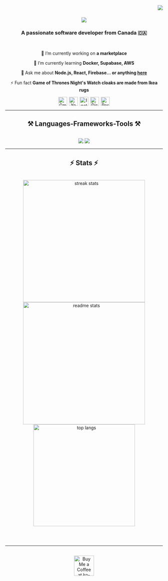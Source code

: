 <img align="right" src="https://visitor-badge.laobi.icu/badge?page_id=Chronosduck.Chronosduck" />

<h1 align="center">
    <img src="https://readme-typing-svg.herokuapp.com/?font=Righteous&size=35&center=true&vCenter=true&width=500&height=70&duration=4000&lines=Hello+Folks!+👋;+I'm+RondoPuffin!;" />
</h1>

<h3 align="center">A passionate software developer from Canada 🇨🇦</h3>

<br/>

<div align="center">
 
 🔭 I’m currently working on **a marketplace**
 
 🌱 I’m currently learning **Docker, Supabase, AWS**

💬 Ask me about **Node.js, React, Firebase... or anything [here](https://github.com/salesp07/salesp07/issues)**

⚡ Fun fact **Game of Thrones Night's Watch cloaks are made from Ikea rugs**

 </div>
 
<div align="center" style="display:flex; gap:6px; justify-content:center; flex-wrap:wrap;">
  <!-- Gmail -->
  <a href="mailto:dachronosduck@gmail.com">
    <img 
      src="https://img.shields.io/badge/Gmail-333333?style=for-the-badge&logo=gmail&logoColor=red" 
      alt="Gmail" 
      height="28"
    />
  </a>

  <!-- YouTube -->
  <a href="YOUR_YOUTUBE_LINK_HERE">
    <img 
      src="https://img.shields.io/static/v1?message=YouTube&logo=youtube&label=&color=FF0000&logoColor=white&style=for-the-badge" 
      alt="YouTube" 
      height="28"
    />
  </a>

  <!-- Instagram -->
  <a href="YOUR_INSTAGRAM_LINK_HERE">
    <img 
      src="https://img.shields.io/static/v1?message=Instagram&logo=instagram&label=&color=E4405F&logoColor=white&style=for-the-badge" 
      alt="Instagram" 
      height="28"
    />
  </a>

  <!-- Discord -->
  <a href="YOUR_DISCORD_INVITE_LINK_HERE">
    <img 
      src="https://img.shields.io/static/v1?message=Discord&logo=discord&label=&color=7289DA&logoColor=white&style=for-the-badge" 
      alt="Discord" 
      height="28"
    />
  </a>

  <!-- Portfolio -->
  <a href="https://salesp07.github.io" target="_blank">
    <img 
      src="https://img.shields.io/badge/Portfolio-FF5722?style=for-the-badge&logo=todoist&logoColor=white" 
      alt="Portfolio"
      height="28"
    />
  </a>
</div>


 <hr/>
 
<h2 align="center">⚒️ Languages-Frameworks-Tools ⚒️</h2>
<br/>
<div align="center">
    <img src="https://skillicons.dev/icons?i=react,bootstrap,mui,html,css,vscode,github,figma,tailwind,git,r" />
    <img src="https://skillicons.dev/icons?i=nodejs,python,javascript,typescript,express,firebase,mongodb,c,java,nextjs,mysql,flask" /><br>
</div>

 <hr/>

<h2 align="center">⚡ Stats ⚡</h2>
<br>
<div align=center>
  <img width=390 src="https://github-readme-streak-stats-salesp07.vercel.app/?user=salesp07&count_private=true&theme=react&border_radius=10" alt="streak stats"/>
  <img width=390 src="https://github-readme-stats-salesp07.vercel.app/api?username=salesp07&count_private=true&show_icons=true&theme=react&rank_icon=github&border_radius=10" alt="readme stats" />
  <br/>
  <img width=325 align="center" src="https://github-readme-stats-salesp07.vercel.app/api/top-langs/?username=salesp07&hide=HTML&langs_count=8&layout=compact&theme=react&border_radius=10&size_weight=0.5&count_weight=0.5&exclude_repo=github-readme-stats" alt="top langs" />
</div>

<br/><br/>

<hr/>

<br/>

<div align="center">
<a href='https://ko-fi.com/V7V4RAK9C' target='_blank'><img height='64' style='border:0px;height:64px;' src='https://storage.ko-fi.com/cdn/kofi1.png?v=3' border='0' alt='Buy Me a Coffee at ko-fi.com' /></a>
</div>

<br/>

###
